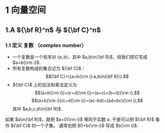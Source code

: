 # 1 向量空间

## 1.A ${\bf R}^n$ 与 ${\bf C}^n$

### 1.1 定义 <font face="楷体-简">复数</font> （complex number）
- 一个<font face="楷体-简">复数</font>是一个有序对 $(a,b)$，其中 $a,b\in{\bf R}$，但我们把它写成 $a+b{\rm i}$.
- 所有复数构成的集合记为 ${\bf C}$：
  $${\bf C}=\{a+b{\rm i}:a,b\in{\bf R}\}.$$
- ${\bf C}$ 上的<font face="楷体-简">加法</font>和<font face="楷体-简">乘法</font>定义为
  $$(a+b{\rm i})+(c+d{\rm i})=(a+c)+(b+d){\rm i},$$
  $$(a+b{\rm i})(c+d{\rm i})=(ac-bd)+(ad+bc){\rm i},$$
  其中 $a,b,c,d\in{\bf R}$.

如果 $a\in{\bf R}$，就把 $a+0{\rm i}$ 等同于实数 $a$. 于是可以把 ${\bf R}$ 看作 ${\bf C}$ 的一个子集。
通常也把 $0+b{\rm i}$ 写成 $b{\rm i}$.
